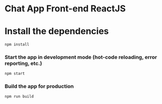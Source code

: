 # Chat App Front-end ReactJS

# Install the dependencies

```bash
npm install
```

### Start the app in development mode (hot-code reloading, error reporting, etc.)

```bash
npm start
```

### Build the app for production

```bash
npm run build
```
